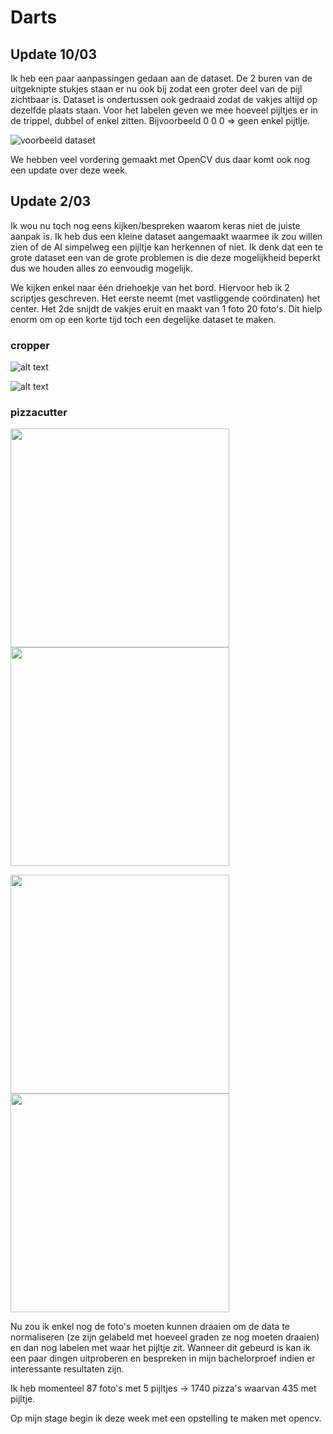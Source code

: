 # Darts

## Update 10/03

Ik heb een paar aanpassingen gedaan aan de dataset. De 2 buren van de uitgeknipte stukjes staan er nu ook bij zodat een groter deel van de pijl zichtbaar is. Dataset is ondertussen ook gedraaid zodat de vakjes altijd op dezelfde plaats staan. Voor het labelen geven we mee hoeveel pijltjes er in de trippel, dubbel of enkel zitten. Bijvoorbeeld 0 0 0  => geen enkel pijtlje.

![voorbeeld dataset](./labelen/example.PNG)

We hebben veel vordering gemaakt met OpenCV dus daar komt ook nog een update over deze week.


## Update 2/03

Ik wou nu toch nog eens kijken/bespreken waarom keras niet de juiste aanpak is. Ik heb dus een kleine dataset aangemaakt waarmee ik zou willen zien of de AI simpelweg een pijltje kan herkennen of niet. Ik denk dat een te grote dataset een van de grote problemen is die deze mogelijkheid beperkt dus we houden alles zo eenvoudig mogelijk.

We kijken enkel naar één driehoekje van het bord. Hiervoor heb ik 2 scriptjes geschreven. Het eerste neemt (met vastliggende coördinaten) het center. Het 2de snijdt de vakjes eruit en maakt van 1 foto 20 foto's. Dit hielp enorm om op een korte tijd toch een degelijke dataset te maken.

### cropper

![alt text](./cropper/dataset5dartss1/noncropped/20200301_102953.jpg)

![alt text](./cropper/dataset5dartss1/cropped/20200301_102953.jpg)


### pizzacutter

<img src="./pizzacutter/1.webp" width="350"> <img src="./pizzacutter/2.webp" width="350">

<img src="./pizzacutter/5.webp" width="350"> <img src="./pizzacutter/6.webp" width="350">

Nu zou ik enkel nog de foto's moeten kunnen draaien om de data te normaliseren (ze zijn gelabeld met hoeveel graden ze nog moeten draaien) en dan nog labelen met waar het pijltje zit. Wanneer dit gebeurd is kan ik een paar dingen uitproberen en bespreken in mijn bachelorproef indien er interessante resultaten zijn.

Ik heb momenteel 87 foto's met 5 pijltjes -> 1740 pizza's waarvan 435 met pijltje. 

Op mijn stage begin ik deze week met een opstelling te maken met opencv.
